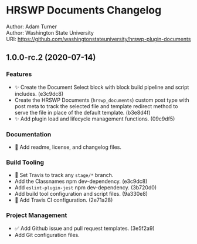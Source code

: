 # HRSWP Documents Changelog

Author: Adam Turner  
Author: Washington State University  
URI: https://github.com/washingtonstateuniversity/hrswp-plugin-documents

<!--
Changelog formatting (http://semver.org/)

## Major.MinorAddorDeprec.Bugfix YYYY-MM-DD

### Features
### Enhancements
### Bug Fixes
### Experiments
### Deprecations
### Code quality
### Documentation
### Build Tooling
### Project Management
-->

## 1.0.0-rc.2 (2020-07-14)

### Features

- ✨ Create the Document Select block with block build pipeline and script includes. (e3c9dc8)
- Create the HRSWP Documents (`hrswp_documents`) custom post type with post meta to track the selected file and template redirect method to serve the file in place of the default template. (b3e8d4f)
- ✨ Add plugin load and lifecycle management functions. (09c9df5)

### Documentation

- 📝 Add readme, license, and changelog files.

### Build Tooling

- 👷 Set Travis to track any `stage/*` branch.
- Add the Classnames npm dev-dependency. (e3c9dc8)
- Add `eslint-plugin-jest` npm dev-dependency. (3b720d0)
- Add build tool configuration and script files. (9a330e8)
- 👷 Add Travis CI configuration. (2e71a28)

### Project Management

- ✅ Add Github issue and pull request templates. (3e5f2a9)
- Add Git configuration files.
